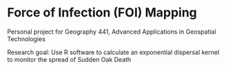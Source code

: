 # Force of Infection (FOI) Mapping
Personal project for Geography 441, Advanced Applications in Geospatial Technologies

Research goal: Use R software to calculate an exponential dispersal kernel to monitor the spread of Sudden Oak Death
